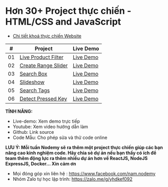 # Hơn 30+ Project thực chiến - HTML/CSS and JavaScript

-   [Chi tiết khoá thực chiến Website](https://www.nodemy.vn/projects-html-css-js)

|  #  | Project                                                                                                                     | Live Demo                                                                         |
| :-: | --------------------------------------------------------------------------------------------------------------------------- | --------------------------------------------------------------------------------- |
| 01  | [Live Product Filter](https://www.nodemy.vn/projects/html-css-js/live-product-filter/)               |                  [Live Demo](https://www.nodemy.vn/projects/html-css-js/live-product-filter/)
| 02  | [Create Range Slider](https://github.com/namndwebdev/html-css-js-thuc-chien/tree/main/Create%20Range%20Slider)               |                  [Live Demo](https://www.nodemy.vn/projects/html-css-js/live-product-filter/)
| 03  | [Search Box](https://github.com/namndwebdev/html-css-js-thuc-chien/tree/main/Search%20Box)               |                  [Live Demo](https://www.nodemy.vn/projects/html-css-js/live-product-filter/)
| 04  | [Slideshow](https://github.com/namndwebdev/html-css-js-thuc-chien/tree/main/Slider)               |                  [Live Demo](https://www.nodemy.vn/projects/html-css-js/live-product-filter/)
| 05  | [Search Tags](https://github.com/namndwebdev/html-css-js-thuc-chien/tree/main/Search%20Tags)               |                  [Live Demo](https://www.nodemy.vn/projects/html-css-js/live-product-filter/)
| 06  | [Detect Pressed Key](https://github.com/namndwebdev/html-css-js-thuc-chien/tree/main/Detect%20Pressed%20Key)               |                  [Live Demo](https://www.nodemy.vn/projects/html-css-js/live-product-filter/)



**TÍNH NĂNG:**
- Live-demo: Xem demo trực tiếp
- Youtube: Xem video hướng dẫn làm
- Github: Link source
- Code Mẫu: Cho phép sửa và thử code online

**LƯU Ý: Mỗi tuần Nodemy sẽ ra thêm một project thực chiến giúp các bạn nâng cao kinh nghiệm code. Hãy chia sẻ dự án nếu bạn thấy có ích để team thêm động lực ra thêm nhiều dự án hơn về ReactJS, NodeJS ExpressJS, Docker... Xin cảm ơn**
- Mọi đóng góp xin liên hệ : https://www.facebook.com/nam.nodemy
- Nhóm Zalo tự học lập trình: https://zalo.me/g/yhdkef092


